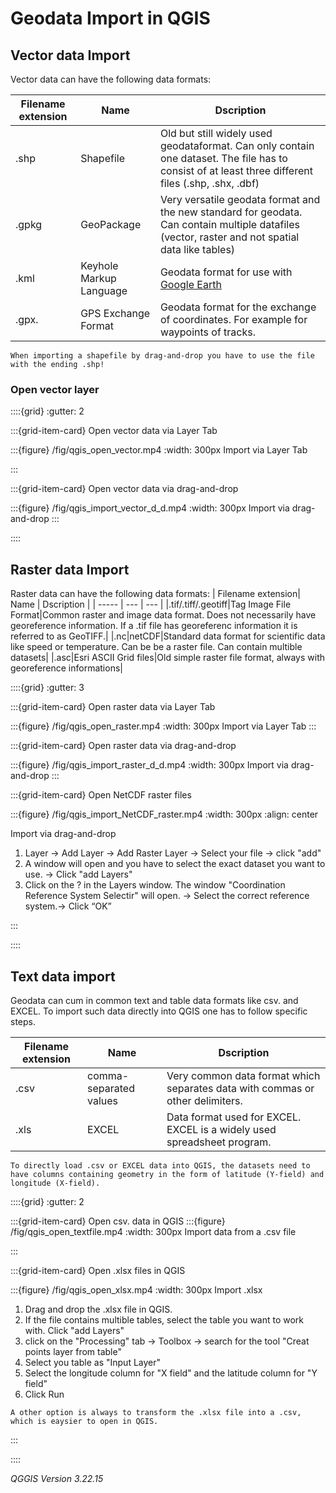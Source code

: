 # Geodata Import in QGIS

## Vector data Import 
Vector data can have the following data formats:

| Filename extension| Name | Dscription |
| ----- | --- | --- |
|.shp | Shapefile |Old but still widely used geodataformat. Can only contain one dataset. The file has to consist of at least three different files (.shp, .shx, .dbf)|
|.gpkg| GeoPackage  | Very versatile geodata format and the new standard for geodata. Can contain multiple datafiles (vector, raster and not spatial data like tables)|
|.kml |Keyhole Markup Language | Geodata format for use with [Google Earth]( https://earth.google.com/web/)|
| .gpx.| GPS Exchange Format|Geodata format for the exchange of coordinates. For example for waypoints of tracks. |


```{Tip}
When importing a shapefile by drag-and-drop you have to use the file with the ending .shp!
```
### Open vector layer

::::{grid}
:gutter: 2

:::{grid-item-card} Open vector data via Layer Tab

:::{figure} /fig/qgis_open_vector.mp4
:width: 300px
Import via Layer Tab

:::

:::{grid-item-card} Open vector data via drag-and-drop

:::{figure} /fig/qgis_import_vector_d_d.mp4
:width: 300px
Import via drag-and-drop
:::

::::

## Raster data Import 
Raster data can have the following data formats:
| Filename extension| Name | Dscription |
| ----- | --- | --- |
|.tif/.tiff/.geotiff|Tag Image File Format|Common raster and image data format. Does not necessarily have georeference information. If a .tif file has georeferenc information it is referred to as GeoTIFF.|
|.nc|netCDF|Standard data format for scientific data like speed or temperature. Can be be a raster file. Can contain multible datasets|
|.asc|Esri ASCII Grid files|Old simple raster file format, always with georeference informations|

::::{grid}
:gutter: 3

:::{grid-item-card} Open raster data via Layer Tab

:::{figure} /fig/qgis_open_raster.mp4
:width: 300px
Import via Layer Tab
:::

:::{grid-item-card} Open raster data via drag-and-drop


:::{figure} /fig/qgis_import_raster_d_d.mp4
:width: 300px
Import via drag-and-drop
:::

:::{grid-item-card} Open NetCDF raster files 

:::{figure} /fig/qgis_import_NetCDF_raster.mp4
:width: 300px
:align: center

Import via drag-and-drop
1. Layer -> Add Layer -> Add Raster Layer -> Select your file -> click "add" 
2. A window will open and you have to select the exact dataset you want to use. -> Click "add Layers"
3. Click on the ? in the Layers window. The window "Coordination Reference System Selectir" will open. -> Select the correct reference system.-> Click “OK”

:::


::::

## Text data import

Geodata can cum in common text and table data formats like csv. and EXCEL. To import such data directly into QGIS one has to follow specific steps.

| Filename extension| Name | Dscription |
| ----- | --- | --- |
|.csv|comma-separated values|Very common data format which separates data with commas or other delimiters.|
|.xls|EXCEL|Data format used for EXCEL. EXCEL is a widely used spreadsheet program.|

```{Tip}
To directly load .csv or EXCEL data into QGIS, the datasets need to have columns containing geometry in the form of latitude (Y-field) and longitude (X-field). 
```
::::{grid}
:gutter: 2

:::{grid-item-card} Open csv. data in QGIS
:::{figure} /fig/qgis_open_textfile.mp4
:width: 300px
Import data from a .csv file

:::

:::{grid-item-card} Open .xlsx files in QGIS

:::{figure} /fig/qgis_open_xlsx.mp4
:width: 300px
Import .xlsx

1. Drag and drop the .xlsx file in QGIS.
2. If the file contains multible tables, select the table you want to work with. Click "add Layers"
3. click on the "Processing" tab -> Toolbox -> search for the tool "Creat points layer from table"
4. Select you table as "Input Layer"
5. Select the  longitude column for "X field" and the latitude column for "Y field"
6. Click Run

```{Tip}
A other option is always to transform the .xlsx file into a .csv, which is eaysier to open in QGIS.
```
:::

::::

*QGGIS Version 3.22.15*

